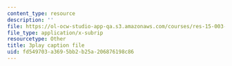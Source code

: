 ```yaml
---
content_type: resource
description: ''
file: https://ol-ocw-studio-app-qa.s3.amazonaws.com/courses/res-15-003-shaping-the-future-of-work-15-662x-spring-2016/fd549703a3695bb2b25a206876198c86_6gffCYK1_nk.vtt
file_type: application/x-subrip
resourcetype: Other
title: 3play caption file
uid: fd549703-a369-5bb2-b25a-206876198c86
---
```

